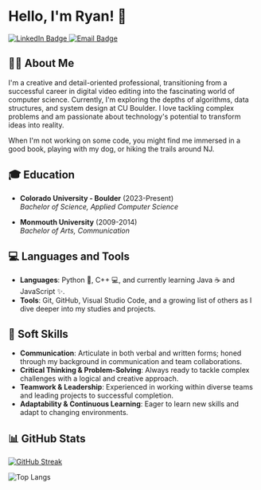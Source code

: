
# Hello, I'm Ryan! 👋

<p align="left">
  <a href="www.linkedin.com/in/ryan-m-cross">
    <img src="https://img.shields.io/badge/LinkedIn-blue?style=for-the-badge&logo=linkedin&logoColor=white" alt="LinkedIn Badge"/>
  </a>
  <a href="mailto:ryancross@pm.me">
    <img src="https://img.shields.io/badge/Email-purple?style=for-the-badge&logo=minutemailer&logoColor=white" alt="Email Badge"/>
  </a>
</p>

## 🙋‍♂️ About Me

I'm a creative and detail-oriented professional, transitioning from a successful career in digital video editing into the fascinating world of computer science. Currently, I'm exploring the depths of algorithms, data structures, and system design at CU Boulder. I love tackling complex problems and am passionate about technology's potential to transform ideas into reality.

When I'm not working on some code, you might find me immersed in a good book, playing with my dog, or hiking the trails around NJ.

## 🎓 Education

- **Colorado University - Boulder** (2023-Present)  
  _Bachelor of Science, Applied Computer Science_

- **Monmouth University** (2009-2014)  
  _Bachelor of Arts, Communication_

## 💻 Languages and Tools

- **Languages**: Python 🐍, C++ 💻, and currently learning Java ☕ and JavaScript ✨.
- **Tools**: Git, GitHub, Visual Studio Code, and a growing list of others as I dive deeper into my studies and projects.

## 🌟 Soft Skills

- **Communication**: Articulate in both verbal and written forms; honed through my background in communication and team collaborations.
- **Critical Thinking & Problem-Solving**: Always ready to tackle complex challenges with a logical and creative approach.
- **Teamwork & Leadership**: Experienced in working within diverse teams and leading projects to successful completion.
- **Adaptability & Continuous Learning**: Eager to learn new skills and adapt to changing environments.

## 📊 GitHub Stats


[![GitHub Streak](https://github-readme-streak-stats.herokuapp.com?user=rycr3278&theme=black-ice)](https://git.io/streak-stats)

![Top Langs](https://github-readme-stats.vercel.app/api/top-langs/?username=rycr3278&hide=assembly&layout=compact&theme=dark)



